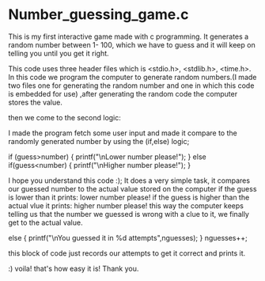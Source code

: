 # Number_guessing_game.c
This is my first interactive game made with c programming.
It generates a random number between 1- 100, which we have to guess and it will keep on telling you until you get it right.

This code uses three header files which is <stdio.h>, <stdlib.h>, <time.h>.
In this code we program the computer to generate random numbers.(I made two files one for generating the random number and one in which this code is embedded for use)
,after generating the random code the computer stores the value.

then we come to the second logic:

I made the program fetch some user input and made it compare to the randomly generated number by using the (if,else) logic;

 if (guess>number)
        {
            printf("\nLower number please!");
        }
        else if(guess<number)
        {
            printf("\nHigher number please!");
        }
        
I hope you understand this code :); It does a very simple task, it compares our guessed number to the actual value stored on the computer if 
the guess is lower than it prints: lower number please!
if the guess is higher than the actual vlue it prints: higher number please!
this way the computer keeps telling us that the number we guessed is wrong with a clue to it, we finally get to the actual value.

 else
        {
            printf("\nYou guessed it in %d attempts",nguesses);
        }
        nguesses++;
        
this block of code just records our attempts to get it correct and prints it.

:) voila! that's how easy it is! 
Thank you.
